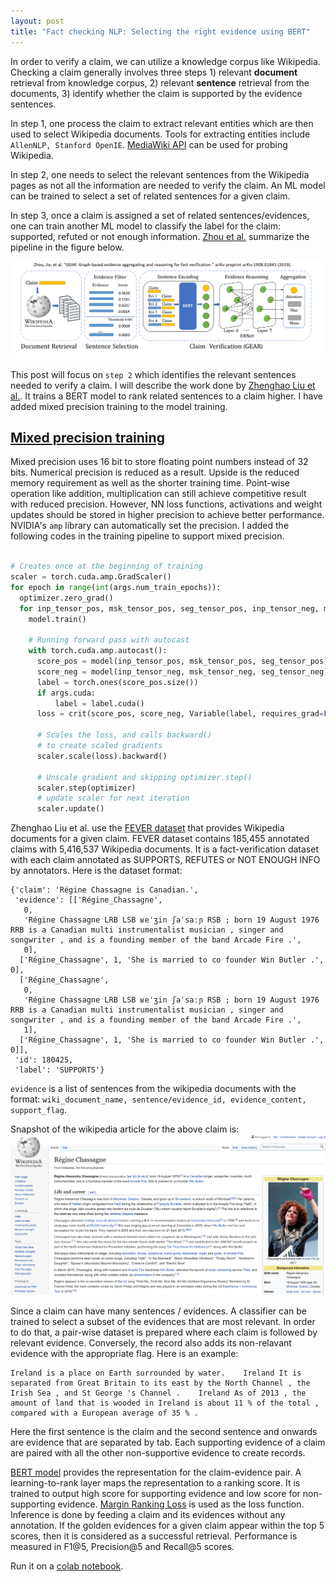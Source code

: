 ```yaml
---
layout: post
title: "Fact checking NLP: Selecting the right evidence using BERT"
---
```


In order to verify a claim, we can utilize a knowledge corpus like Wikipedia. Checking a claim generally involves three steps 1) relevant **document** retrieval from knowledge corpus, 2) relevant **sentence** retrieval from the documents, 3) identify whether the claim is supported by the evidence sentences.

In step 1, one process the claim to extract relevant entities which are then used to select Wikipedia documents. Tools for extracting entities include ``AllenNLP, Stanford OpenIE``. [MediaWiki API](https://www.mediawiki.org/wiki/API:%20Main_page) can be used for probing Wikipedia. 

In step 2, one needs to select the relevant sentences from the Wikipedia pages as not all the information are needed to verify the claim. An ML model can be trained to select a set of related sentences for a given claim. 

In step 3, once a claim is assigned a set of related sentences/evidences, one can train another ML model to classify the label for the claim: supported, refuted or not enough information. [Zhou et al.]() summarize the pipeline in the figure below.

![pipeline](/images/fact-checking-pipeline.PNG)

This post will focus on ``step 2`` which identifies the relevant sentences needed to verify a claim. I will describe the work done by [Zhenghao Liu et al.](https://www.aclweb.org/anthology/2020.acl-main.655.pdf). It trains a BERT model to rank related sentences to a claim higher. I have added mixed precision training to the model training.   

## [Mixed precision training](https://pytorch.org/blog/accelerating-training-on-nvidia-gpus-with-pytorch-automatic-mixed-precision/)
Mixed precision uses 16 bit to store floating point numbers instead of 32 bits. Numerical precision is reduced as a result. Upside is the reduced memory requirement as well as the shorter training time. Point-wise operation like addition, multiplication can still achieve competitive result with reduced precision. However, NN loss functions, activations and weight updates should be stored in higher precision to achieve better performance. NVIDIA's `amp` library can automatically set the precision. I added the following codes in the training pipeline to support mixed precision.  

```python

# Creates once at the beginning of training
scaler = torch.cuda.amp.GradScaler()
for epoch in range(int(args.num_train_epochs)):
  optimizer.zero_grad()
  for inp_tensor_pos, msk_tensor_pos, seg_tensor_pos, inp_tensor_neg, msk_tensor_neg, seg_tensor_neg in trainset_reader:
    model.train()
  
    # Running forward pass with autocast
    with torch.cuda.amp.autocast():
      score_pos = model(inp_tensor_pos, msk_tensor_pos, seg_tensor_pos)
      score_neg = model(inp_tensor_neg, msk_tensor_neg, seg_tensor_neg)
      label = torch.ones(score_pos.size())
      if args.cuda:
          label = label.cuda()
      loss = crit(score_pos, score_neg, Variable(label, requires_grad=False))

      # Scales the loss, and calls backward()
      # to create scaled gradients
      scaler.scale(loss).backward()

      # Unscale gradient and skipping optimizer.step()
      scaler.step(optimizer)
      # update scaler for next iteration
      scaler.update()
```


Zhenghao Liu et al. use the [FEVER dataset](https://arxiv.org/abs/1803.05355) that provides Wikipedia documents for a given claim. FEVER dataset contains 185,455 annotated claims with 5,416,537 Wikipedia documents. It is a fact-verification dataset with each claim annotated as SUPPORTS, REFUTES or NOT ENOUGH INFO by annotators. Here is the dataset format:  
```
{'claim': 'Régine Chassagne is Canadian.',
 'evidence': [['Régine_Chassagne',
   0,
   'Régine Chassagne LRB LSB ʁeˈʒin ʃaˈsaːɲ RSB ; born 19 August 1976 RRB is a Canadian multi instrumentalist musician , singer and songwriter , and is a founding member of the band Arcade Fire .',
   0],
  ['Régine_Chassagne', 1, 'She is married to co founder Win Butler .', 0],
  ['Régine_Chassagne',
   0,
   'Régine Chassagne LRB LSB ʁeˈʒin ʃaˈsaːɲ RSB ; born 19 August 1976 RRB is a Canadian multi instrumentalist musician , singer and songwriter , and is a founding member of the band Arcade Fire .',
   1],
  ['Régine_Chassagne', 1, 'She is married to co founder Win Butler .', 0]],
 'id': 180425,
 'label': 'SUPPORTS'}
```
`evidence` is a list of sentences from the wikipedia documents with the format: ``wiki_document_name, sentence/evidence_id, evidence_content, support_flag``.

Snapshot of the wikipedia article for the above claim is:  
![wiki_regina](/images/wiki_regina.PNG)

Since a claim can have many sentences / evidences. A classifier can be trained to select a subset of the evidences that are most relevant. In order to do that, a pair-wise dataset is prepared where each claim is followed by relevant evidence. Conversely, the record also adds its non-relavant evidence with the appropriate flag. Here is an example:  
```
Ireland is a place on Earth surrounded by water.	Ireland	It is separated from Great Britain to its east by the North Channel , the Irish Sea , and St George 's Channel .	Ireland	As of 2013 , the amount of land that is wooded in Ireland is about 11 % of the total , compared with a European average of 35 % .
```
Here the first sentence is the claim and the second sentence and onwards are evidence that are separated by tab. Each supporting evidence of a claim are paired with all the other non-supportive evidence to create records. 

[BERT model](https://arxiv.org/abs/1810.04805) provides the representation for the claim-evidence pair. A learning-to-rank layer maps the representation to a ranking score. It is trained to output high score for supporting evidence and low score for non-supporting evidence. [Margin Ranking Loss](https://pytorch.org/docs/stable/generated/torch.nn.MarginRankingLoss.html) is used as the loss function. Inference is done by feeding a claim and its evidences without any annotation. If the golden evidences for a given claim appear within the top 5 scores, then it is considered as a successful retrieval. Performance is measured in F1@5, Precision@5 and Recall@5 scores.  

Run it on a [colab notebook](https://colab.research.google.com/drive/1LN_qvn20_XF4BGt-mfV5Z4LWpUDNMiBd?usp=sharing). 
